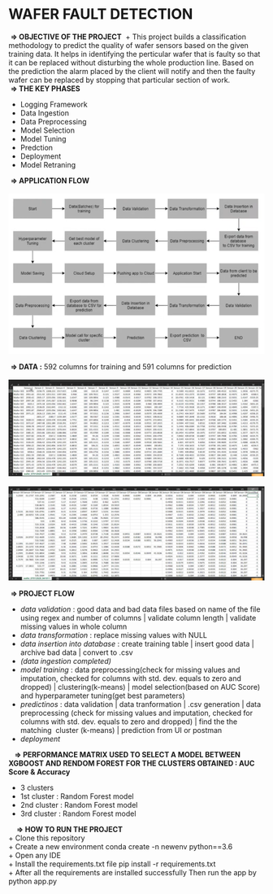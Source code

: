 # WAFER FAULT DETECTION
 <b>=> OBJECTIVE OF THE PROJECT</b>
 + This project builds a classification methodology to predict the quality of wafer sensors based on the given training data. It helps in identifying the perticular wafer that is faulty so that it can be replaced without disturbing the whole production line. Based on the prediction the alarm placed by the client will notify and then the faulty wafer can be replaced by stopping that particular section of work. 
  <br>
 <b>=> THE KEY PHASES</b>
   + Logging Framework
   + Data Ingestion 
   + Data Preprocessing 
   + Model Selection 
   + Model Tuning
   + Predction
   + Deployment 
   + Model Retraning 

 <b>=> APPLICATION FLOW</b>
 <br>
 <img src="applicationflow.png">

 <b>=> DATA :</b> 592 columns for training and 591 columns for prediction <br>
 <img src="data1.png"> <br>
 <img src="data2.png">


 <b>=> PROJECT FLOW</b>
   + <i>data validation</i> : good data and bad data files based on name of the file using regex and number of columns | validate column length | validate missing values in whole column 
   + <i>data transformation</i> : replace missing values with NULL 
   + <i>data insertion into database</i> : create training table | insert good data | archive bad data | convert to .csv 
   + <i>(data ingestion completed)</i>
   + <i>model training</i> : data preprocessing(check for missing values and imputation, checked for columns with std. dev. equals to zero and dropped) | clustering(k-means) | model selection(based on AUC Score) and hyperparameter tuning(get best parameters) 
   + <i>predictinos</i> : data validation | data tranformation | .csv generation | data preprocessing (check for missing values and imputation, checked for columns with std. dev. equals to zero and dropped) | find the the matching  cluster (k-means) | prediction from UI or postman
   + <i>deployment</i> 

 
 
 <b>=> PERFORMANCE MATRIX USED TO SELECT A MODEL BETWEEN XGBOOST AND RENDOM FOREST FOR THE CLUSTERS OBTAINED : AUC Score & Accuracy</b>
   + 3 clusters
   + 1st cluster : Random Forest model
   + 2nd cluster : Random Forest model
   + 3rd cluster : Random Forest model
 

 
  <b>=> HOW TO RUN THE PROJECT</b><br>
      + Clone this repository<br>
      + Create a new environment conda create -n newenv python==3.6<br>
      + Open any IDE<br>
      + Install the requirements.txt file pip install -r requirements.txt<br>
      + After all the requirements are installed successfully Then run the app by python app.py<br>
